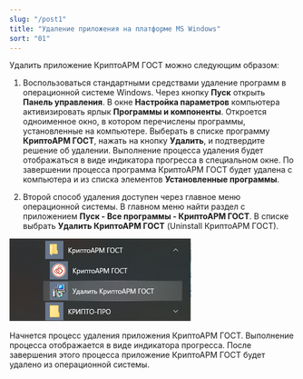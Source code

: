 ```yaml
---
slug: "/post1"
title: "Удаление приложения на платформе MS Windows"
sort: "01"
--- 
```


Удалить приложение КриптоАРМ ГОСТ можно следующим образом:

1.  Воспользоваться стандартными средствами удаление программ в операционной системе Windows.
   Через кнопку **Пуск** открыть **Панель управления**.
   В окне **Настройка параметров** компьютера активизировать ярлык **Программы и компоненты**. Откроется одноименное окно, в котором перечислены программы, установленные на компьютере.
   Выберать в списке программу **КриптоАРМ ГОСТ**, нажать на кнопку **Удалить**, и подтвердите решение об удалении. Выполнение процесса удаления будет отображаться в виде индикатора прогресса в специальном окне. По завершении процесса программа КриптоАРМ ГОСТ будет удалена с компьютера и из списка элементов **Установленные программы**.

2.  Второй способ удаления доступен через главное меню операционной системы. В главном меню найти раздел с приложением **Пуск - Все программы - КриптоАРМ ГОСТ**. В списке выбрать **Удалить КриптоАРМ ГОСТ** (Uninstall КриптоАРМ ГОСТ).

![delete-win.png](./images/delete-win.png "Удаление КриптоАРМ ГОСТ")

Начнется процесс удаления приложения КриптоАРМ ГОСТ. Выполнение процесса отображается в виде индикатора прогресса. После завершения этого процесса приложение КриптоАРМ ГОСТ будет удалено из операционной системы.
